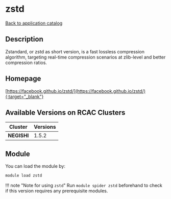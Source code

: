 # zstd

[Back to application catalog](../app_catalog.md)

## Description

Zstandard, or zstd as short version, is a fast lossless compression algorithm, targeting real-time compression scenarios at zlib-level and better compression ratios.

## Homepage

[https://facebook.github.io/zstd/](https://facebook.github.io/zstd/){:target="_blank"}

## Available Versions on RCAC Clusters

|Cluster|Versions|
|---|---|
**NEGISHI**|1.5.2

## Module

You can load the module by:

```bash
module load zstd
```

!!! note "Note for using `zstd`"
    Run `module spider zstd` beforehand to check if this version requires any prerequisite modules.
